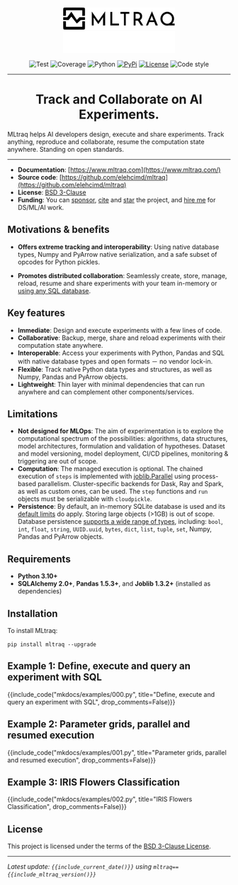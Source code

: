 <!--
---
hide:
  - toc
---
-->

#

<p align="center">
  <img height="50%" width="50%" src="assets/img/logo-wide-black.svg#only-light" alt="MLtraq">
  <img height="50%" width="50%" src="assets/img/logo-wide-white.svg#only-dark" alt="MLtraq">
</p>

<p align="center">
<img src="/assets/img/badges/test.svg" alt="Test">
<img src="/assets/img/badges/coverage.svg" alt="Coverage">
<img src="/assets/img/badges/python.svg" alt="Python">
<a href="https://pypi.org/project/mltraq/"><img src="/assets/img/badges/pypi.svg" alt="PyPi"></a>
<a href="/license"><img src="/assets/img/badges/license.svg" alt="License"></a>
<img src="/assets/img/badges/code-style.svg" alt="Code style">
</p>


---
<h1 align="center">
Track and Collaborate on AI Experiments.
</h1>

MLtraq helps AI developers design, execute and share experiments.
Track anything, reproduce and collaborate, resume the computation state anywhere.
Standing on open standards.

---

* **Documentation**: [https://www.mltraq.com](https://www.mltraq.com/)
* **Source code**: [https://github.com/elehcimd/mltraq](https://github.com/elehcimd/mltraq)
* **License**: [BSD 3-Clause](https://mltraq.com/license/)
* **Funding**: You can [sponsor](https://mltraq.com/sponsor/), [cite](https://mltraq.com/cite/) and [star](https://github.com/elehcimd/mltraq) the project, and [hire me](https://www.linkedin.com/in/dallachiesa/) for DS/ML/AI work.


## Motivations & benefits


* **Offers extreme tracking and interoperability**: Using native database types, Numpy and PyArrow native serialization, and a safe subset of opcodes for Python pickles.

* **Promotes distributed collaboration**: Seamlessly create, store, manage, reload, resume and share experiments with your team in-memory or [using any SQL database](advanced/storage.md).


## Key features

* **Immediate**: Design and execute experiments with a few lines of code.
* **Collaborative**: Backup, merge, share and reload experiments with their computation state anywhere.
* **Interoperable**: Access your experiments with Python, Pandas and SQL with native database types and open formats － no vendor lock-in.
* **Flexible**: Track native Python data types and structures, as well as Numpy, Pandas and PyArrow objects.
* **Lightweight**: Thin layer with minimal dependencies that can run anywhere and can complement other components/services.

## Limitations

* **Not designed for MLOps**: The aim of experimentation is to explore the computational spectrum of the possibilities: algorithms, data structures, model architectures, formulation and validation of hypotheses. Dataset and model versioning, model deployment, CI/CD pipelines, monitoring & triggering are out of scope.
* **Computation**: The managed execution is optional. The chained execution of `steps` is implemented with [joblib.Parallel](https://joblib.readthedocs.io/en/latest/parallel.html) using process-based parallelism. Cluster-specific backends for Dask, Ray and Spark, as well as custom ones, can be used. The `step` functions and `run` objects must be serializable with `cloudpickle`.
* **Persistence**: By default, an in-memory SQLite database is used and its [default limits](https://sqlite.org/limits.html) do apply. Storing large objects (>1GB) is out of scope. Database persistence [supports a wide range of types](./advanced/storage.md), including: `bool`, `int`, `float`, `string`, `UUID.uuid`, `bytes`, `dict`, `list`, `tuple`, `set`, Numpy, Pandas and PyArrow objects.

## Requirements

* **Python 3.10+**
* **SQLAlchemy 2.0+**, **Pandas 1.5.3+**, and **Joblib 1.3.2+** (installed as dependencies)


## Installation

To install MLtraq:

```
pip install mltraq --upgrade
```


## Example 1: Define, execute and query an experiment with SQL

{{include_code("mkdocs/examples/000.py", title="Define, execute and query an experiment with SQL", drop_comments=False)}}

## Example 2: Parameter grids, parallel and resumed execution

{{include_code("mkdocs/examples/001.py", title="Parameter grids, parallel and resumed execution", drop_comments=False)}}


## Example 3: IRIS Flowers Classification

{{include_code("mkdocs/examples/002.py", title="IRIS Flowers Classification", drop_comments=False)}}

## License

This project is licensed under the terms of the [BSD 3-Clause License](./license.md).

---

*Latest update: `{{include_current_date()}}` using `mltraq=={{include_mltraq_version()}}`*
